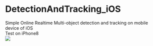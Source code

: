 # DetectionAndTracking_iOS
Simple Online Realtime Multi-object detection and tracking on mobile device of iOS  
Test on iPhone8  
![](https://github.com/popCain/DetectionAndTracking_iOS/blob/main/image/objectTracking.gif)

